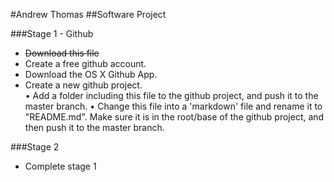 #Andrew Thomas
##Software Project


###Stage 1 - Github

* ~~Download this file~~
* Create a free github account.</li>
* Download the OS X Github App.</li>
* Create a new github project.</li>
• Add a folder including this file to the github project, and push it to the master branch.
• Change this file into a 'markdown' file and rename it to "README.md". Make sure it is in the root/base of the github project, and then push it to the master branch.


###Stage 2

* Complete stage 1
